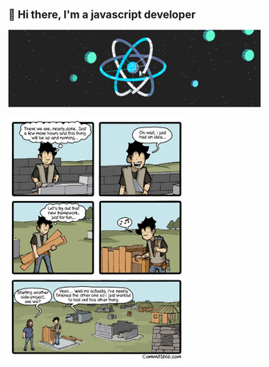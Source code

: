 ## 👋 Hi there, I'm a javascript developer
<!-- ![Stats](https://github-readme-stats.vercel.app/api?username=jobailla&layout=default&hide=stars&count_private=true&theme=vue-dark&show_icons=true&hide_rank=true&include_all_commits=true&disable_animations=true) -->

![React Universe](./images/react-universe.jpg?raw=true) 
</br></br>
<img src=".//images/strip-side-project.jpg"  width="350" />
